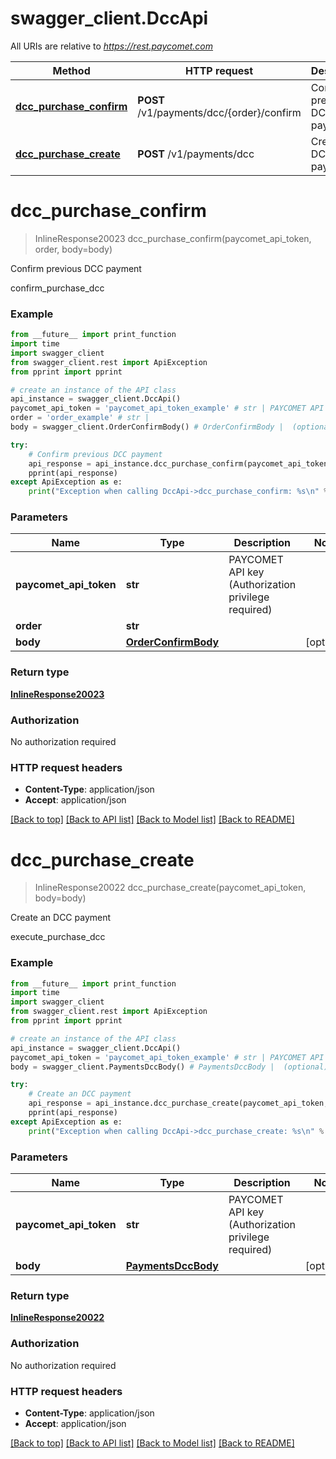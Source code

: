 # swagger_client.DccApi

All URIs are relative to *https://rest.paycomet.com*

Method | HTTP request | Description
------------- | ------------- | -------------
[**dcc_purchase_confirm**](DccApi.md#dcc_purchase_confirm) | **POST** /v1/payments/dcc/{order}/confirm | Confirm previous DCC payment
[**dcc_purchase_create**](DccApi.md#dcc_purchase_create) | **POST** /v1/payments/dcc | Create an DCC payment

# **dcc_purchase_confirm**
> InlineResponse20023 dcc_purchase_confirm(paycomet_api_token, order, body=body)

Confirm previous DCC payment

confirm_purchase_dcc

### Example
```python
from __future__ import print_function
import time
import swagger_client
from swagger_client.rest import ApiException
from pprint import pprint

# create an instance of the API class
api_instance = swagger_client.DccApi()
paycomet_api_token = 'paycomet_api_token_example' # str | PAYCOMET API key (Authorization privilege required)
order = 'order_example' # str | 
body = swagger_client.OrderConfirmBody() # OrderConfirmBody |  (optional)

try:
    # Confirm previous DCC payment
    api_response = api_instance.dcc_purchase_confirm(paycomet_api_token, order, body=body)
    pprint(api_response)
except ApiException as e:
    print("Exception when calling DccApi->dcc_purchase_confirm: %s\n" % e)
```

### Parameters

Name | Type | Description  | Notes
------------- | ------------- | ------------- | -------------
 **paycomet_api_token** | **str**| PAYCOMET API key (Authorization privilege required) | 
 **order** | **str**|  | 
 **body** | [**OrderConfirmBody**](OrderConfirmBody.md)|  | [optional] 

### Return type

[**InlineResponse20023**](InlineResponse20023.md)

### Authorization

No authorization required

### HTTP request headers

 - **Content-Type**: application/json
 - **Accept**: application/json

[[Back to top]](#) [[Back to API list]](../README.md#documentation-for-api-endpoints) [[Back to Model list]](../README.md#documentation-for-models) [[Back to README]](../README.md)

# **dcc_purchase_create**
> InlineResponse20022 dcc_purchase_create(paycomet_api_token, body=body)

Create an DCC payment

execute_purchase_dcc

### Example
```python
from __future__ import print_function
import time
import swagger_client
from swagger_client.rest import ApiException
from pprint import pprint

# create an instance of the API class
api_instance = swagger_client.DccApi()
paycomet_api_token = 'paycomet_api_token_example' # str | PAYCOMET API key (Authorization privilege required)
body = swagger_client.PaymentsDccBody() # PaymentsDccBody |  (optional)

try:
    # Create an DCC payment
    api_response = api_instance.dcc_purchase_create(paycomet_api_token, body=body)
    pprint(api_response)
except ApiException as e:
    print("Exception when calling DccApi->dcc_purchase_create: %s\n" % e)
```

### Parameters

Name | Type | Description  | Notes
------------- | ------------- | ------------- | -------------
 **paycomet_api_token** | **str**| PAYCOMET API key (Authorization privilege required) | 
 **body** | [**PaymentsDccBody**](PaymentsDccBody.md)|  | [optional] 

### Return type

[**InlineResponse20022**](InlineResponse20022.md)

### Authorization

No authorization required

### HTTP request headers

 - **Content-Type**: application/json
 - **Accept**: application/json

[[Back to top]](#) [[Back to API list]](../README.md#documentation-for-api-endpoints) [[Back to Model list]](../README.md#documentation-for-models) [[Back to README]](../README.md)

